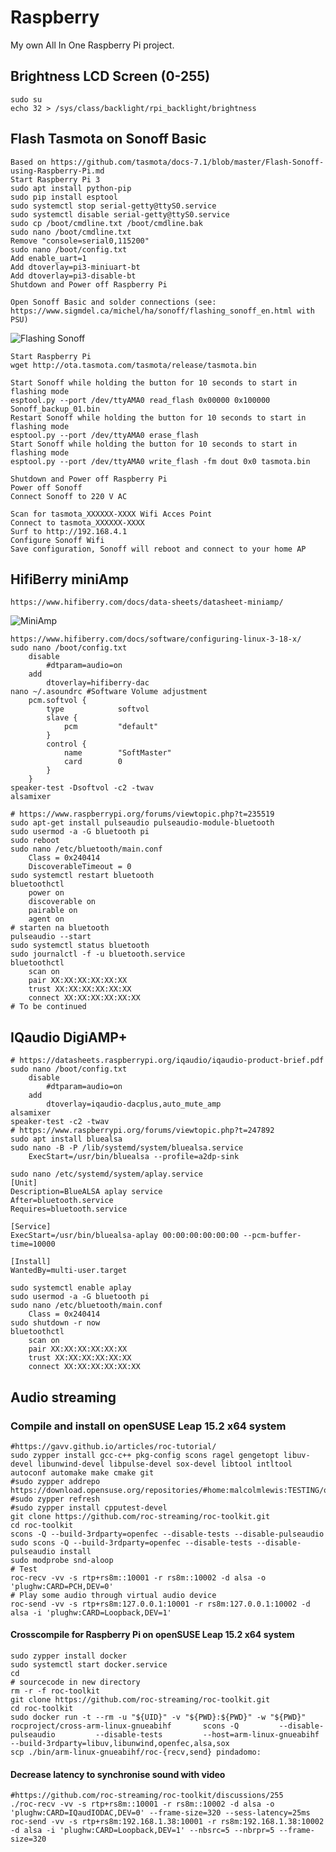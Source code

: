 # Raspberry
My own All In One Raspberry Pi project.
## Brightness LCD Screen (0-255)
    sudo su
    echo 32 > /sys/class/backlight/rpi_backlight/brightness
## Flash Tasmota on Sonoff Basic
    Based on https://github.com/tasmota/docs-7.1/blob/master/Flash-Sonoff-using-Raspberry-Pi.md
    Start Raspberry Pi 3
    sudo apt install python-pip
    sudo pip install esptool
    sudo systemctl stop serial-getty@ttyS0.service
    sudo systemctl disable serial-getty@ttyS0.service
    sudo cp /boot/cmdline.txt /boot/cmdline.bak
    sudo nano /boot/cmdline.txt
    Remove "console=serial0,115200"
    sudo nano /boot/config.txt
    Add enable_uart=1
    Add dtoverlay=pi3-miniuart-bt
    Add dtoverlay=pi3-disable-bt
    Shutdown and Power off Raspberry Pi
    
    Open Sonoff Basic and solder connections (see: https://www.sigmdel.ca/michel/ha/sonoff/flashing_sonoff_en.html with PSU)
![Flashing Sonoff](/util/images/sonoff-rpi-2.jpg "Flashing Sonoff")
    
    Start Raspberry Pi
    wget http://ota.tasmota.com/tasmota/release/tasmota.bin
    
    Start Sonoff while holding the button for 10 seconds to start in flashing mode
    esptool.py --port /dev/ttyAMA0 read_flash 0x00000 0x100000 Sonoff_backup_01.bin
    Restart Sonoff while holding the button for 10 seconds to start in flashing mode
    esptool.py --port /dev/ttyAMA0 erase_flash
    Start Sonoff while holding the button for 10 seconds to start in flashing mode
    esptool.py --port /dev/ttyAMA0 write_flash -fm dout 0x0 tasmota.bin
    
    Shutdown and Power off Raspberry Pi
    Power off Sonoff
    Connect Sonoff to 220 V AC
    
    Scan for tasmota_XXXXXX-XXXX Wifi Acces Point
    Connect to tasmota_XXXXXX-XXXX
    Surf to http://192.168.4.1
    Configure Sonoff Wifi
    Save configuration, Sonoff will reboot and connect to your home AP
    
## HifiBerry miniAmp
    https://www.hifiberry.com/docs/data-sheets/datasheet-miniamp/
![MiniAmp](alarmclock/images/miniamp-connection.jpg "MiniAmp")

    https://www.hifiberry.com/docs/software/configuring-linux-3-18-x/
    sudo nano /boot/config.txt
        disable
            #dtparam=audio=on
        add
            dtoverlay=hifiberry-dac
    nano ~/.asoundrc #Software Volume adjustment
        pcm.softvol {
            type            softvol
            slave {
                pcm         "default"
            }
            control {
                name        "SoftMaster"
                card        0
            }
        }
    speaker-test -Dsoftvol -c2 -twav
    alsamixer

    # https://www.raspberrypi.org/forums/viewtopic.php?t=235519
    sudo apt-get install pulseaudio pulseaudio-module-bluetooth
    sudo usermod -a -G bluetooth pi
    sudo reboot
    sudo nano /etc/bluetooth/main.conf
        Class = 0x240414
        DiscoverableTimeout = 0
    sudo systemctl restart bluetooth
    bluetoothctl
        power on
        discoverable on
        pairable on
        agent on
    # starten na bluetooth
    pulseaudio --start
    sudo systemctl status bluetooth
    sudo journalctl -f -u bluetooth.service
    bluetoothctl
        scan on
        pair XX:XX:XX:XX:XX:XX
        trust XX:XX:XX:XX:XX:XX
        connect XX:XX:XX:XX:XX:XX
    # To be continued
## IQaudio DigiAMP+
    # https://datasheets.raspberrypi.org/iqaudio/iqaudio-product-brief.pdf
    sudo nano /boot/config.txt
        disable
            #dtparam=audio=on
        add
            dtoverlay=iqaudio-dacplus,auto_mute_amp
    alsamixer
    speaker-test -c2 -twav
    # https://www.raspberrypi.org/forums/viewtopic.php?t=247892
    sudo apt install bluealsa
    sudo nano -B -P /lib/systemd/system/bluealsa.service
        ExecStart=/usr/bin/bluealsa --profile=a2dp-sink
    
    sudo nano /etc/systemd/system/aplay.service
    [Unit]
    Description=BlueALSA aplay service
    After=bluetooth.service
    Requires=bluetooth.service

    [Service]
    ExecStart=/usr/bin/bluealsa-aplay 00:00:00:00:00:00 --pcm-buffer-time=10000

    [Install]
    WantedBy=multi-user.target
    
    sudo systemctl enable aplay
    sudo usermod -a -G bluetooth pi
    sudo nano /etc/bluetooth/main.conf
        Class = 0x240414
    sudo shutdown -r now
    bluetoothctl
        scan on
        pair XX:XX:XX:XX:XX:XX
        trust XX:XX:XX:XX:XX:XX
        connect XX:XX:XX:XX:XX:XX
## Audio streaming
### Compile and install on openSUSE Leap 15.2 x64 system
    #https://gavv.github.io/articles/roc-tutorial/
    sudo zypper install gcc-c++ pkg-config scons ragel gengetopt libuv-devel libunwind-devel libpulse-devel sox-devel libtool intltool autoconf automake make cmake git
    #sudo zypper addrepo https://download.opensuse.org/repositories/#home:malcolmlewis:TESTING/openSUSE_Leap_15.2/#home:malcolmlewis:TESTING.repo
    #sudo zypper refresh
    #sudo zypper install cpputest-devel
    git clone https://github.com/roc-streaming/roc-toolkit.git
    cd roc-toolkit
    scons -Q --build-3rdparty=openfec --disable-tests --disable-pulseaudio
    sudo scons -Q --build-3rdparty=openfec --disable-tests --disable-pulseaudio install
    sudo modprobe snd-aloop
    # Test
    roc-recv -vv -s rtp+rs8m::10001 -r rs8m::10002 -d alsa -o 'plughw:CARD=PCH,DEV=0'
    # Play some audio through virtual audio device
    roc-send -vv -s rtp+rs8m:127.0.0.1:10001 -r rs8m:127.0.0.1:10002 -d alsa -i 'plughw:CARD=Loopback,DEV=1'
#### Crosscompile for Raspberry Pi on openSUSE Leap 15.2 x64 system
    sudo zypper install docker
    sudo systemctl start docker.service
    cd
    # sourcecode in new directory
    rm -r -f roc-toolkit
    git clone https://github.com/roc-streaming/roc-toolkit.git
    cd roc-toolkit
    sudo docker run -t --rm -u "${UID}" -v "${PWD}:${PWD}" -w "${PWD}"     rocproject/cross-arm-linux-gnueabihf       scons -Q         --disable-pulseaudio         --disable-tests         --host=arm-linux-gnueabihf         --build-3rdparty=libuv,libunwind,openfec,alsa,sox
    scp ./bin/arm-linux-gnueabihf/roc-{recv,send} pindadomo:
#### Decrease latency to synchronise sound with video
    #https://github.com/roc-streaming/roc-toolkit/discussions/255
    ./roc-recv -vv -s rtp+rs8m::10001 -r rs8m::10002 -d alsa -o 'plughw:CARD=IQaudIODAC,DEV=0' --frame-size=320 --sess-latency=25ms
    roc-send -vv -s rtp+rs8m:192.168.1.38:10001 -r rs8m:192.168.1.38:10002 -d alsa -i 'plughw:CARD=Loopback,DEV=1' --nbsrc=5 --nbrpr=5 --frame-size=320
